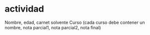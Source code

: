 # actividad
Nombre,  edad,  carnet  solvente  Curso (cada curso debe contener un nombre, nota parcial1, nota parcial2, nota final)
